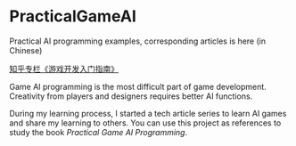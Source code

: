 # PracticalGameAI
Practical AI programming examples, corresponding articles is here (in Chinese)

[知乎专栏《游戏开发入门指南》](https://zhuanlan.zhihu.com/gdguide)

Game AI programming is the most difficult part of game development. Creativity from players and designers requires better AI functions.

During my learning process, I started a tech article series to learn AI games and share my learning to others. You can use this project as references to study the book *Practical Game AI Programming*.


